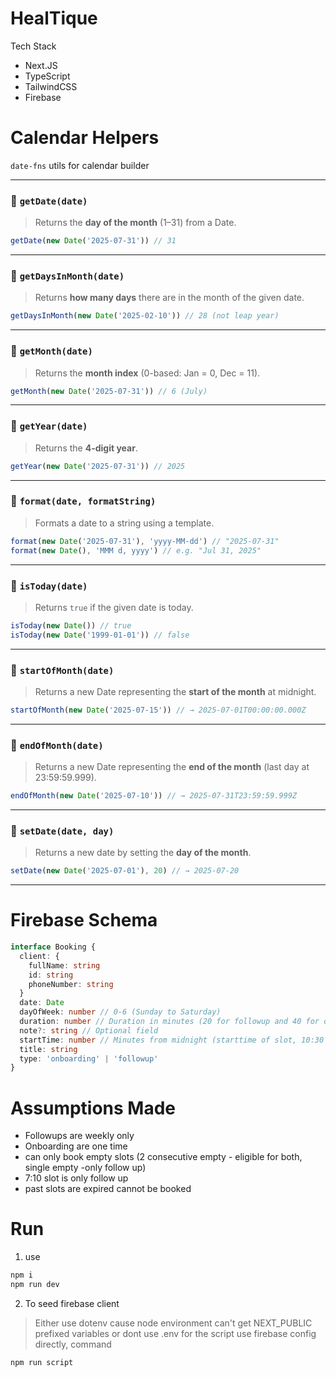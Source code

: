 # HealTique

Tech Stack

- Next.JS
- TypeScript
- TailwindCSS
- Firebase

# Calendar Helpers

`date-fns` utils for calendar builder

---

### 🔹 `getDate(date)`

> Returns the **day of the month** (1–31) from a Date.

```ts
getDate(new Date('2025-07-31')) // 31
```

---

### 🔹 `getDaysInMonth(date)`

> Returns **how many days** there are in the month of the given date.

```ts
getDaysInMonth(new Date('2025-02-10')) // 28 (not leap year)
```

---

### 🔹 `getMonth(date)`

> Returns the **month index** (0-based: Jan = 0, Dec = 11).

```ts
getMonth(new Date('2025-07-31')) // 6 (July)
```

---

### 🔹 `getYear(date)`

> Returns the **4-digit year**.

```ts
getYear(new Date('2025-07-31')) // 2025
```

---

### 🔹 `format(date, formatString)`

> Formats a date to a string using a template.

```ts
format(new Date('2025-07-31'), 'yyyy-MM-dd') // "2025-07-31"
format(new Date(), 'MMM d, yyyy') // e.g. "Jul 31, 2025"
```

---

### 🔹 `isToday(date)`

> Returns `true` if the given date is today.

```ts
isToday(new Date()) // true
isToday(new Date('1999-01-01')) // false
```

---

### 🔹 `startOfMonth(date)`

> Returns a new Date representing the **start of the month** at midnight.

```ts
startOfMonth(new Date('2025-07-15')) // → 2025-07-01T00:00:00.000Z
```

---

### 🔹 `endOfMonth(date)`

> Returns a new Date representing the **end of the month** (last day at 23:59:59.999).

```ts
endOfMonth(new Date('2025-07-10')) // → 2025-07-31T23:59:59.999Z
```

---

### 🔹 `setDate(date, day)`

> Returns a new date by setting the **day of the month**.

```ts
setDate(new Date('2025-07-01'), 20) // → 2025-07-20
```

---

# Firebase Schema

```ts
interface Booking {
  client: {
    fullName: string
    id: string
    phoneNumber: string
  }
  date: Date
  dayOfWeek: number // 0-6 (Sunday to Saturday)
  duration: number // Duration in minutes (20 for followup and 40 for onboarding)
  note?: string // Optional field
  startTime: number // Minutes from midnight (starttime of slot, 10:30 -> 630)
  title: string
  type: 'onboarding' | 'followup'
}
```

# Assumptions Made

- Followups are weekly only
- Onboarding are one time
- can only book empty slots (2 consecutive empty - eligible for both, single empty -only follow up)
- 7:10 slot is only follow up
- past slots are expired cannot be booked

# Run

1. use

```sh
npm i
npm run dev
```

2. To seed firebase client

> Either use dotenv cause node environment can't get NEXT_PUBLIC prefixed variables or dont use .env for the script use firebase config directly, command

```
npm run script
```
